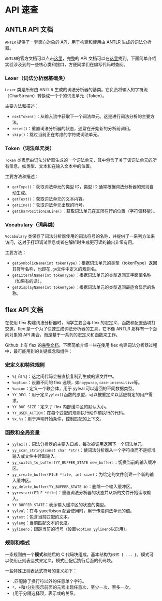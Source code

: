 # API 速查

## ANTLR API 文档

`ANTLR` 提供了一套面向对象的 API，用于构建和使用由 ANTLR 生成的词法分析器。

`ANTLR`的官方文档可以点击[这里](https://github.com/antlr/antlr4/blob/master/doc/index.md)，完整的 API 文档可以在[这里](https://www.antlr.org/api/Java/index.html)找到。下面简单介绍实验涉及到的一些核心类和接口，方便同学们在编写代码时查阅。

### Lexer（词法分析器基础类）

`Lexer` 类是所有由 ANTLR 生成的词法分析器的基类。它负责将输入的字符流（CharStream）转换成一个个的词法单元（Token）。

主要方法和描述：

- `nextToken()`：从输入流中获取下一个词法单元。这是进行词法分析的主要方法。
- `reset()`：重置词法分析器的状态，通常在开始新的分析前调用。
- `skip()`：跳过当前正在考虑的字符或词法单元。

### Token（词法单元类）

`Token` 类表示由词法分析器生成的一个词法单元，其中包含了关于该词法单元的所有信息，如类型、文本和在输入文本中的位置。

主要方法和描述：

- `getType()`：获取词法单元的类型 ID，类型 ID 通常根据词法分析器的规则自动生成。
- `getText()`：获取词法单元的文本内容。
- `getLine()`：获取词法单元出现的行号。
- `getCharPositionInLine()`：获取词法单元在其所在行的位置（字符偏移量）。

### Vocabulary（词典类）

`Vocabulary` 类保存了词法分析器使用的词法符号的名称，并提供了一系列方法来访问，这对于打印调试信息或者在解析时生成更可读的输出非常有用。

主要方法：

- `getSymbolicName(int tokenType)`：根据词法单元的类型（tokenType）返回其符号名称，也即在`.g4`文件中定义的规则名。
- `getLiteralName(int tokenType)`：根据词法单元的类型返回其字面值名称（如果有的话）。
- `getDisplayName(int tokenType)`：根据词法单元的类型返回最适合显示的名称。

## flex API 文档

在使用 flex 构建词法分析器时，同学主要会与 flex 的宏定义、函数和配置选项打交道。flex 是一个为了快速生成词法分析器的工具，它不像 ANTLR 那样有一个面向对象的 API 集合，而是基于一系列的宏定义和函数来工作。

Github 上有 flex 的[完整文档](https://westes.github.io/flex/manual/)，下面简单介绍一些在使用 flex 构建词法分析器过程中，最可能用到的关键概念和组件：

### 宏定义和特殊规则

- `%{` 和 `%}`：这之间代码会被直接复制到生成的源文件中。
- `%option`：设置不同的 flex 选项，如`noyywrap`, `case-insensitive`等。
- `%union`：定义一个联合体，用于 yylval 可以返回的不同数据类型。
- `YY_DECL`：用于定义`yylex()`函数的原型，可以被重定义以适应特定的用户需求。
- `YY_BUF_SIZE`：定义了 flex 内部缓冲区的默认大小。
- `YY_USER_ACTION`：在每个匹配的规则执行动作前执行的代码。
- `%x`, `%s`：用于声明开始条件，控制匹配的上下文。

### 函数和全局变量

- `yylex()`：词法分析器的主要入口点，每次被调用返回下一个词法单元。
- `yy_scan_string(const char *str)`：使词法分析器从一个字符串而不是标准输入或文件中读取输入。
- `yy_switch_to_buffer(YY_BUFFER_STATE new_buffer)`：切换当前的输入缓冲区。
- `yy_create_buffer(FILE *file, int size)`：为给定的文件创建一个新的输入缓冲区。
- `yy_delete_buffer(YY_BUFFER_STATE b)`：删除一个输入缓冲区。
- `yyrestart(FILE *file)`：重置词法分析器的状态并从新的文件开始读取输入。
- `YY_BUFFER_STATE`：表示输入缓冲区的状态的类型。
- `yylval`：在与 yacc/bison 配合使用时，用于传递词法单元的值。
- `yytext`：包含当前匹配的文本。
- `yyleng`：当前匹配文本的长度。
- `yylineno`：跟踪当前的行号（设置`%option yylineno`以启用）。

### 规则和模式

一条规则由一个**模式**和随后的 C 代码块组成，基本结构为`模式 { ... }`。模式可以使用正则表达式来定义，模式匹配后执行后面的代码块。

一些特殊正则表达式符号的含义如下：

- `.`匹配除了换行符以外的任意单个字符。
- `*`、`+`和`?`分别表示前面的元素出现任意次、至少一次、至多一次。
- `|`用于分隔选择项，表示或的关系。

```

```
